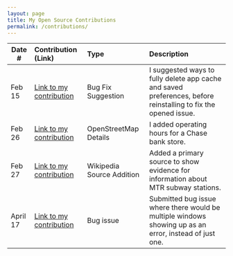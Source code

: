```yaml
---
layout: page
title: My Open Source Contributions
permalink: /contributions/
---
```


<!--
Type of the contribution should be "Wikipedia edit", "OpenStreet Map feature", "Documentation", "Course website", "Blog",
"Browser Add-on", etc.

The description should include a brief summary of what you did.

The link should bring us to a public page that shows your contribution. 

Replace the first row with your own contribution. 

-->





| Date #       | Contribution (Link)  | Type  | Description |
|---|:---|:---|:---|
| Feb 15   | [Link to my contribution](https://github.com/Clipy/Clipy/issues/516)    | Bug Fix Suggestion    |   I suggested ways to fully delete app cache and saved preferences, before reinstalling to fix the opened issue.    |
|  Feb 26  |   [Link to my contribution](https://www.openstreetmap.org/changeset/133071575)  |  OpenStreetMap Details  |   I added operating hours for a Chase bank store.   |
|   Feb 27  |  [Link to my contribution](https://en.wikipedia.org/w/index.php?title=Olympic_station&diff=prev&oldid=1141867389)    | Wikipedia Source Addition    |    Added a primary source to show evidence for information about MTR subway stations.  |
|    April 17 | [Link to my contribution](https://github.com/pqrs-org/Karabiner-Elements/issues/3456)    | Bug issue    |  Submitted bug issue where there would be multiple windows showing up as an error, instead of just one.    |

